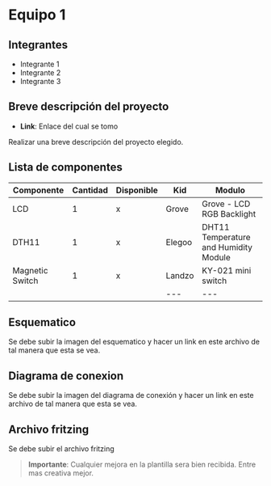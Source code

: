 # Equipo 1

## Integrantes

* Integrante 1
* Integrante 2
* Integrante 3

## Breve descripción del proyecto

* **Link**: Enlace del cual se tomo

Realizar una breve descripción del proyecto elegido.

## Lista de componentes

|Componente|Cantidad|Disponible|Kid|Modulo|
|---|---|---|---|---|
|LCD|1|x|Grove|Grove - LCD RGB Backlight|
|DTH11|1|x|Elegoo|DHT11 Temperature and Humidity Module|
|Magnetic Switch|1|x|Landzo|KY-021 mini switch|
||||---|---|

## Esquematico

Se debe subir la imagen del esquematico y hacer un link en este archivo de tal manera que esta se vea.

## Diagrama de conexion

Se debe subir la imagen del diagrama de conexión y hacer un link en este archivo de tal manera que esta se vea.

## Archivo fritzing

Se debe subir el archivo fritzing

> **Importante**: Cualquier mejora en la plantilla sera bien recibida. Entre mas creativa mejor.



